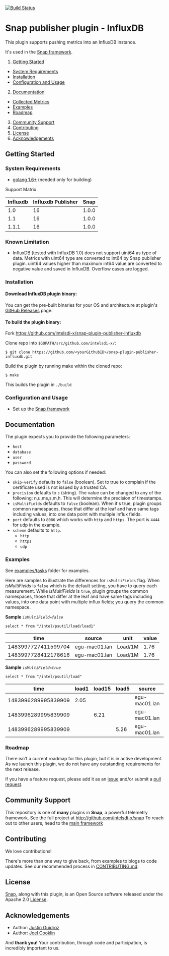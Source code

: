 [![Build Status](https://travis-ci.org/intelsdi-x/snap-plugin-publisher-influxdb.svg?branch=master)](https://travis-ci.org/intelsdi-x/snap-plugin-publisher-influxdb)

# Snap publisher plugin - InfluxDB

This plugin supports pushing metrics into an InfluxDB instance.

It's used in the [Snap framework](http://github.com/intelsdi-x/snap).

1. [Getting Started](#getting-started)
  * [System Requirements](#system-requirements)
  * [Installation](#installation)
  * [Configuration and Usage](#configuration-and-usage)
2. [Documentation](#documentation)
  * [Collected Metrics](#collected-metrics)
  * [Examples](#examples)
  * [Roadmap](#roadmap)
3. [Community Support](#community-support)
4. [Contributing](#contributing)
5. [License](#license)
6. [Acknowledgements](#acknowledgements)

## Getting Started

### System Requirements

* [golang 1.6+](https://golang.org/dl/) (needed only for building)

Support Matrix

Influxdb | Influxdb Publisher | Snap
-----|-----|-----
1.0 | 16 | 1.0.0
1.1 | 16 | 1.0.0
1.1.1 | 16 | 1.0.0

### Known Limitation

* InfluxDB (tested with InfluxDB 1.0) does not support uint64 as type of data. Metrics with uint64 type are converted to int64 by Snap publisher plugin. uint64 values higher than maximum int64 value are converted to negative value and saved in InfluxDB. Overflow cases are logged.

### Installation

#### Download InfluxDB plugin binary:
You can get the pre-built binaries for your OS and architecture at plugin's [GitHub Releases](https://github.com/intelsdi-x/snap-plugin-publisher-influxdb/releases) page.

#### To build the plugin binary:
Fork https://github.com/intelsdi-x/snap-plugin-publisher-influxdb

Clone repo into `$GOPATH/src/github.com/intelsdi-x/`:

```
$ git clone https://github.com/<yourGithubID>/snap-plugin-publisher-influxdb.git
```

Build the plugin by running make within the cloned repo:
```
$ make
```
This builds the plugin in `./build`

### Configuration and Usage
* Set up the [Snap framework](https://github.com/intelsdi-x/snap/blob/master/README.md#getting-started)

## Documentation

The plugin expects you to provide the following parameters:
 - `host`
 - `database`
 - `user`
 - `password`

You can also set the following options if needed:
 - `skip-verify` defaults to `false` (boolean). Set to true to complain if the certificate used is not issued by a trusted CA.
 - `precision` defaults to `s` (string). The value can be changed to any of the following: n,u,ms,s,m,h. This will determine the precision of timestamps.
 - `isMultiFields` defaults to `false` (boolean). When it's true, plugin groups common namespaces, those that differ at the leaf and have same tags including values, into one data point with multiple influx fields.  
 - `port` defaults to `8086` which works with `http` and `https`. The port is `4444` for udp in the example.
 - `scheme` defaults to `http`.
   - `http`
   - `https`
   - `udp`

### Examples

See [examples/tasks](https://github.com/intelsdi-x/snap-plugin-publisher-influxdb/tree/master/examples/tasks) folder for examples.  

Here are samples to illustrate the differences for `isMultiFields` flag. When *isMultiFields* is `false` which is the default setting, 
you have to query each measurement. While *isMultiFields* is `true`, plugin groups the common namespaces, those that differ at the leaf and have same tags including values, into one data point with multiple influx fields; you query the common namespace.

**Sample** *`isMultiField=false`*
```
select * from "/intel/psutil/load/load1"
```

| time | source | unit | value |
|---------------------|---------------|---------|-------|
| 1483997727411599704 | egu-mac01.lan | Load/1M | 1.76 |
| 1483997728412178616 | egu-mac01.lan | Load/1M | 1.76 |


**Sample** *`isMultiField=true`*
```
select * from "/intel/psutil/load"
```

| time | load1 | load15 | load5 | source | unit |
|---------------------|-------|--------|-------|---------------|---------|
| 1483996289995839909 | 2.05 |  |  | egu-mac01.lan | Load/1M |
| 1483996289995839909 |  | 6.21 |  | egu-mac01.lan | Load/1M |
| 1483996289995839909 |  |  | 5.26 | egu-mac01.lan | Load/1M |

### Roadmap

There isn't a current roadmap for this plugin, but it is in active development. As we launch this plugin, we do not have any outstanding requirements for the next release.

If you have a feature request, please add it as an [issue](https://github.com/intelsdi-x/snap-plugin-publisher-influxdb/issues/new) and/or submit a [pull request](https://github.com/intelsdi-x/snap-plugin-publisher-influxdb/pulls).

## Community Support
This repository is one of **many** plugins in **Snap**, a powerful telemetry framework. See the full project at http://github.com/intelsdi-x/snap To reach out to other users, head to the [main framework](https://github.com/intelsdi-x/snap#community-support)

## Contributing
We love contributions! 

There's more than one way to give back, from examples to blogs to code updates. See our recommended process in [CONTRIBUTING.md](CONTRIBUTING.md).

## License
[Snap](http://github.com/intelsdi-x/snap), along with this plugin, is an Open Source software released under the Apache 2.0 [License](LICENSE).

## Acknowledgements
* Author: [Justin Guidroz](https://github.com/geauxvirtual)
* Author: [Joel Cooklin](https://github.com/jcooklin)

And **thank you!** Your contribution, through code and participation, is incredibly important to us.
